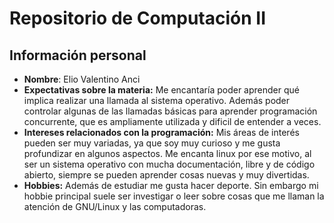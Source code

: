 # Repositorio de Computación II

## Información personal
- **Nombre**: Elio Valentino Anci
- **Expectativas sobre la materia:** Me encantaría poder aprender qué implica realizar una llamada al sistema operativo. Además poder controlar algunas de las llamadas básicas para aprender programación concurrente, que es ampliamente utilizada y dificil de entender a veces.
- **Intereses relacionados con la programación:** Mis áreas de interés pueden ser muy variadas, ya que soy muy curioso y me gusta profundizar en algunos aspectos. Me encanta linux por ese motivo, al ser un sistema operativo con mucha documentación, libre y de código abierto, siempre se pueden aprender cosas nuevas y muy divertidas.
- **Hobbies:** Además de estudiar me gusta hacer deporte. Sin embargo mi hobbie principal suele ser investigar o leer sobre cosas que me llaman la atención de GNU/Linux y las computadoras.
